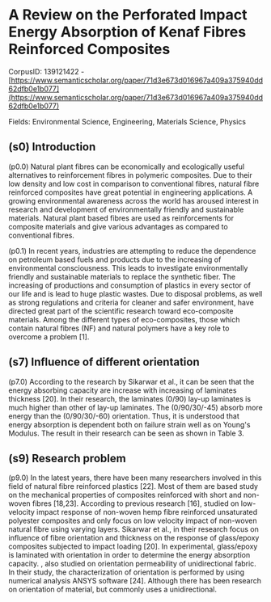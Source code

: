 # A Review on the Perforated Impact Energy Absorption of Kenaf Fibres Reinforced Composites

CorpusID: 139121422 - [https://www.semanticscholar.org/paper/71d3e673d016967a409a375940dd62dfb0e1b077](https://www.semanticscholar.org/paper/71d3e673d016967a409a375940dd62dfb0e1b077)

Fields: Environmental Science, Engineering, Materials Science, Physics

## (s0) Introduction
(p0.0) Natural plant fibres can be economically and ecologically useful alternatives to reinforcement fibres in polymeric composites. Due to their low density and low cost in comparison to conventional fibres, natural fibre reinforced composites have great potential in engineering applications. A growing environmental awareness across the world has aroused interest in research and development of environmentally friendly and sustainable materials. Natural plant based fibres are used as reinforcements for composite materials and give various advantages as compared to conventional fibres.

(p0.1) In recent years, industries are attempting to reduce the dependence on petroleum based fuels and products due to the increasing of environmental consciousness. This leads to investigate environmentally friendly and sustainable materials to replace the synthetic fiber. The increasing of productions and consumption of plastics in every sector of our life and is lead to huge plastic wastes. Due to disposal problems, as well as strong regulations and criteria for cleaner and safer environment, have directed great part of the scientific research toward eco-composite materials. Among the different types of eco-composites, those which contain natural fibres (NF) and natural polymers have a key role to overcome a problem [1].
## (s7) Influence of different orientation
(p7.0) According to the research by Sikarwar et al., it can be seen that the energy absorbing capacity are increase with increasing of laminates thickness [20]. In their research, the laminates (0/90) lay-up laminates is much higher than other of lay-up laminates. The (0/90/30/-45) absorb more energy than the (0/90/30/-60) orientation. Thus, it is understood that energy absorption is dependent both on failure strain well as on Young's Modulus. The result in their research can be seen as shown in Table 3.
## (s9) Research problem
(p9.0) In the latest years, there have been many researchers involved in this field of natural fibre reinforced plastics [22]. Most of them are based study on the mechanical properties of composites reinforced with short and non-woven fibres [18,23]. According to previous research [16], studied on low-velocity impact response of non-woven hemp fibre reinforced unsaturated polyester composites and only focus on low velocity impact of non-woven natural fibre using varying layers. Sikarwar et al., in their research focus on influence of fibre orientation and thickness on the response of glass/epoxy composites subjected to impact loading [20]. In experimental, glass/epoxy is laminated with orientation in order to determine the energy absorption capacity. , also studied on orientation permeability of unidirectional fabric. In their study, the characterization of orientation is performed by using numerical analysis ANSYS software [24]. Although there has been research on orientation of material, but commonly uses a unidirectional.
